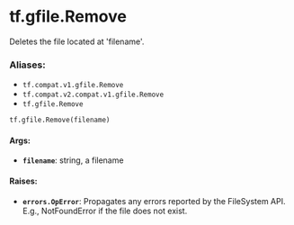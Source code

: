 <div itemscope itemtype="http://developers.google.com/ReferenceObject">
<meta itemprop="name" content="tf.gfile.Remove" />
<meta itemprop="path" content="Stable" />
</div>

# tf.gfile.Remove

Deletes the file located at 'filename'.

### Aliases:

* `tf.compat.v1.gfile.Remove`
* `tf.compat.v2.compat.v1.gfile.Remove`
* `tf.gfile.Remove`

``` python
tf.gfile.Remove(filename)
```

<!-- Placeholder for "Used in" -->


#### Args:


* <b>`filename`</b>: string, a filename


#### Raises:


* <b>`errors.OpError`</b>: Propagates any errors reported by the FileSystem API.  E.g.,
NotFoundError if the file does not exist.